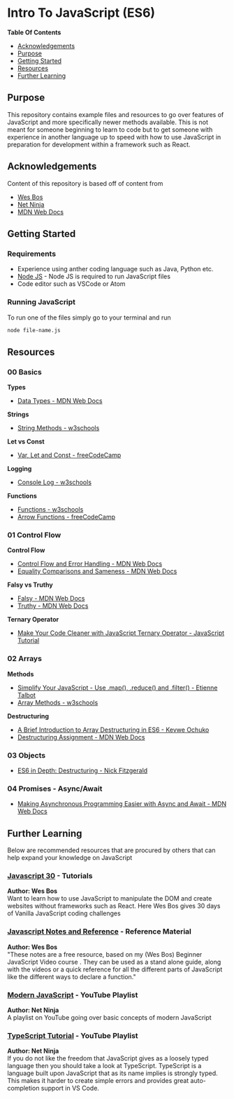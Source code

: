 # Intro To JavaScript (ES6)

**Table Of Contents**
-  [Acknowledgements](#acknowledgements)
-  [Purpose](#purpose)
-  [Getting Started](#getting-started)
-  [Resources](#resources)
-  [Further Learning](#further-learning)

## Purpose
This repository contains example files and resources to go over features of JavaScript and more specifically newer methods available. This is not meant for someone beginning to learn to code but to get someone with experience in another language up to speed with how to use JavaScript in preparation for development within a framework such as React.

## Acknowledgements
Content of this repository is based off of content from

- [Wes Bos](https://wesbos.com/)
- [Net Ninja](https://www.youtube.com/channel/UCW5YeuERMmlnqo4oq8vwUpg)
- [MDN Web Docs](https://developer.mozilla.org/en-US/)

## Getting Started
### Requirements
- Experience using anther coding language such as Java, Python etc.
-  [Node JS](https://nodejs.org/en/download/) - Node JS is required to run JavaScript files
- Code editor such as VSCode or Atom

### Running JavaScript
To run one of the files simply go to your terminal and run
```sh 
node file-name.js
```

## Resources

### 00 Basics

**Types**  
- [Data Types - MDN Web Docs](https://developer.mozilla.org/en-US/docs/Web/JavaScript/Data_structures)

**Strings**
- [String Methods - w3schools](https://www.w3schools.com/js/js_string_methods.asp)

**Let vs Const**
- [Var, Let and Const - freeCodeCamp](https://www.freecodecamp.org/news/var-let-and-const-whats-the-difference/)

**Logging**
- [Console Log - w3schools](https://www.w3schools.com/jsref/met_console_log.asp)

**Functions**
- [Functions - w3schools](https://www.w3schools.com/js/js_functions.asp)
- [Arrow Functions - freeCodeCamp](https://www.freecodecamp.org/news/arrow-function-javascript-tutorial-how-to-declare-a-js-function-with-the-new-es6-syntax/)


### 01 Control Flow

**Control Flow**
- [Control Flow and Error Handling - MDN Web Docs](https://developer.mozilla.org/en-US/docs/Web/JavaScript/Guide/Control_flow_and_error_handling)
- [Equality Comparisons and Sameness - MDN Web Docs](https://developer.mozilla.org/en-US/docs/Web/JavaScript/Equality_comparisons_and_sameness)

**Falsy vs Truthy**
- [Falsy - MDN Web Docs](https://developer.mozilla.org/en-US/docs/Glossary/Falsy)
- [Truthy - MDN Web Docs](https://developer.mozilla.org/en-US/docs/Glossary/Truthy)

**Ternary Operator**
- [Make Your Code Cleaner with JavaScript Ternary Operator - JavaScript Tutorial](https://www.javascripttutorial.net/javascript-ternary-operator/)

### 02 Arrays

**Methods**
- [Simplify Your JavaScript - Use .map(), .reduce() and .filter() - Etienne Talbot](https://medium.com/poka-techblog/simplify-your-javascript-use-map-reduce-and-filter-bd02c593cc2d)
- [Array Methods - w3schools](https://www.w3schools.com/js/js_array_methods.asp)

**Destructuring**
- [A Brief Introduction to Array Destructuring in ES6 - Kevwe Ochuko](https://www.freecodecamp.org/news/array-destructuring-in-es6-30e398f21d10/)
- [Destructuring Assignment - MDN Web Docs](https://developer.mozilla.org/en-US/docs/Web/JavaScript/Reference/Operators/Destructuring_assignment)

### 03 Objects
- [ES6 in Depth: Destructuring - Nick Fitzgerald](https://hacks.mozilla.org/2015/05/es6-in-depth-destructuring/)

### 04 Promises - Async/Await
- [Making Asynchronous Programming Easier with Async and Await - MDN Web Docs](https://developer.mozilla.org/en-US/docs/Learn/JavaScript/Asynchronous/Async_await)


## Further Learning
Below are recommended resources that are procured by others that can help expand your knowledge on JavaScript

### [Javascript 30](https://javascript30.com/) - Tutorials
**Author: Wes Bos**  
Want to learn how to use JavaScript to manipulate the DOM and create websites without frameworks such as React. Here Wes Bos gives 30 days of Vanilla JavaScript coding challenges

### [Javascript Notes and Reference](https://wesbos.com/javascript) - Reference Material
**Author: Wes Bos**  
"These notes are a free resource, based on my (Wes Bos) Beginner JavaScript Video course . They can be used as a stand alone guide, along with the videos or a quick reference for all the different parts of JavaScript like the different ways to declare a function."

### [Modern JavaScript](https://www.youtube.com/playlist?list=PL4cUxeGkcC9haFPT7J25Q9GRB_ZkFrQAc) - YouTube Playlist
**Author: Net Ninja**  
A playlist on YouTube going over basic concepts of modern JavaScript

### [TypeScript Tutorial](https://www.youtube.com/watch?v=2pZmKW9-I_k&list=PL4cUxeGkcC9gUgr39Q_yD6v-bSyMwKPUI) - YouTube Playlist
**Author: Net Ninja**  
If you do not like the freedom that JavaScript gives as a loosely typed language then you should take a look at TypeScript. TypeScript is a language built upon JavaScript that as its name implies is strongly typed. This makes it harder to create simple errors and provides great auto-completion support in VS Code.
